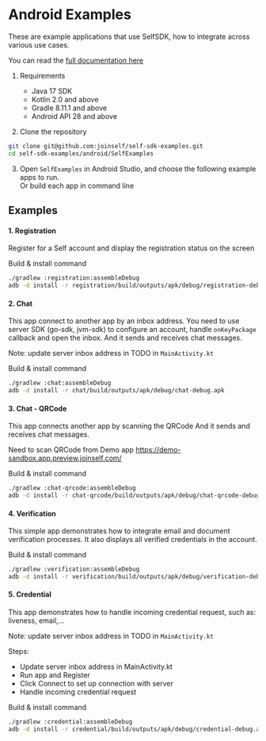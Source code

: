 # Android Examples

These are example applications that use SelfSDK, how to integrate across various use cases.

You can read the [full documentation here](https://docs.joinself.com/introduction/overview/)

1. Requirements
   - Java 17 SDK
   - Kotlin 2.0 and above
   - Gradle 8.11.1 and above
   - Android API 28 and above
   
2. Clone the repository   
```bash
git clone git@github.com:joinself/self-sdk-examples.git
cd self-sdk-examples/android/SelfExamples
```

3. Open `SelfExamples` in Android Studio, and choose the following example apps to run.   
Or build each app in command line

## Examples

#### 1. Registration

Register for a Self account and display the registration status on the screen

Build & install command  
```bash
./gradlew :registration:assembleDebug
adb -d install -r registration/build/outputs/apk/debug/registration-debug.apk
```

#### 2. Chat

This app connect to another app by an inbox address. You need to use server SDK (go-sdk, jvm-sdk) to configure an account, handle `onKeyPackage` callback and open the inbox.
And it sends and receives chat messages.

Note: update server inbox address in TODO in `MainActivity.kt`

Build & install command   
```bash
./gradlew :chat:assembleDebug
adb -d install -r chat/build/outputs/apk/debug/chat-debug.apk
```

#### 3. Chat - QRCode

This app connects another app by scanning the QRCode
And it sends and receives chat messages.

Need to scan QRCode from Demo app https://demo-sandbox.app.preview.joinself.com/

Build & install command   
```bash
./gradlew :chat-qrcode:assembleDebug
adb -d install -r chat-qrcode/build/outputs/apk/debug/chat-qrcode-debug.apk
```

#### 4. Verification

This simple app demonstrates how to integrate email and document verification processes.
It also displays all verified credentials in the account.


Build & install command   
```bash
./gradlew :verification:assembleDebug
adb -d install -r verification/build/outputs/apk/debug/verification-debug.apk
```

#### 5. Credential

This app demonstrates how to handle incoming credential request, such as: liveness, email,...

Note: update server inbox address in TODO in `MainActivity.kt`

Steps:
  - Update server inbox address in MainActivity.kt
  - Run app and Register
  - Click Connect to set up connection with server
  - Handle incoming credential request

Build & install command   
```bash
./gradlew :credential:assembleDebug
adb -d install -r credential/build/outputs/apk/debug/credential-debug.apk
```